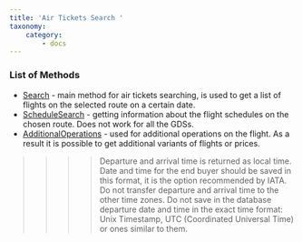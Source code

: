 ```yaml
---
title: 'Air Tickets Search '
taxonomy:
    category:
        - docs
---
```


### List of Methods

- [Search](/avia/request/search) - main method for air tickets searching, is used to get a list of flights on the selected route on a certain date.
- [ScheduleSearch](/avia/request/schedulesearch) - getting information about the flight schedules on the chosen route. Does not work for all the GDSs.
- [AdditionalOperations](/avia/request/additionaloperations) - used for additional operations on the flight. As a result it is possible to get additional variants of flights or prices.

>>>> Departure and arrival time is returned as local time. Date and time for the end buyer should be saved in this format, it is the option recommended by IATA. Do not transfer departure and arrival time to the other time zones. Do not save in the database departure date and time in the exact time format: Unix Timestamp, UTC (Coordinated Universal Time) or ones similar to them.  